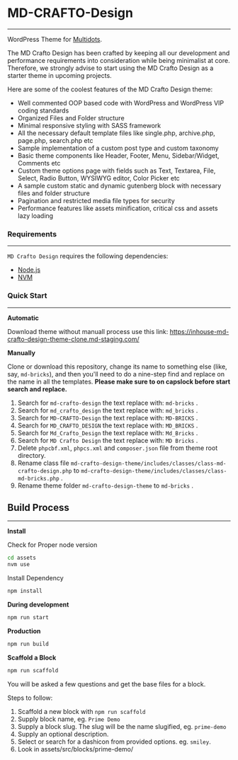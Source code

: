 # MD-CRAFTO-Design

---

WordPress Theme for [Multidots](https://www.multidots.com/).

The MD Crafto Design has been crafted by keeping all our development and performance requirements into consideration while being minimalist at core. Therefore, we strongly advise to start using the MD Crafto Design as a starter theme in upcoming projects.

Here are some of the coolest features of the MD Crafto Design theme:

- Well commented OOP based code with WordPress and WordPress VIP coding standards
- Organized Files and Folder structure
- Minimal responsive styling with SASS framework
- All the necessary default template files like single.php, archive.php, page.php, search.php etc
- Sample implementation of a custom post type and custom taxonomy
- Basic theme components like Header, Footer, Menu, Sidebar/Widget, Comments etc
- Custom theme options page with fields such as Text, Textarea, File, Select, Radio Button, WYSIWYG editor, Color Picker etc
- A sample custom static and dynamic gutenberg block with necessary files and folder structure
- Pagination and restricted media file types for security
- Performance features like assets minification, critical css and assets lazy loading

### Requirements

---

`MD Crafto Design` requires the following dependencies:

- [Node.js](https://nodejs.org/)
- [NVM](https://wptraining.md10x.com/lessons/install-nvm/)

### Quick Start

---

**Automatic**

Download theme without manuall process use this link: https://inhouse-md-crafto-design-theme-clone.md-staging.com/

**Manually**

Clone or download this repository, change its name to something else (like, say, `md-bricks`), and then you'll need to do a nine-step find and replace on the name in all the templates. **Please make sure to on capslock before start search and replace.**

1. Search for `md-crafto-design` the text replace with: `md-bricks` .
2. Search for `md_crafto_design` the text replace with: `md_bricks` .
3. Search for `MD-CRAFTO-Design` the text replace with: `MD-BRICKS` .
4. Search for `MD_CRAFTO_DESIGN` the text replace with: `MD_BRICKS` .
5. Search for `Md_Crafto_Design` the text replace with: `Md_Bricks` .
6. Search for `MD Crafto Design` the text replace with: `MD Bricks` .
7. Delete `phpcbf.xml`, `phpcs.xml` and `composer.json` file from theme root directory.
8. Rename class file `md-crafto-design-theme/includes/classes/class-md-crafto-design.php` to `md-crafto-design-theme/includes/classes/class-md-bricks.php` .
9. Rename theme folder `md-crafto-design-theme` to `md-bricks` .

## Build Process

---

**Install**

Check for Proper node version

```bash
cd assets
nvm use
```

Install Dependency

```bash
npm install
```

**During development**

```bash
npm run start
```

**Production**

```bash
npm run build
```

**Scaffold a Block**

```bash
npm run scaffold
```

You will be asked a few questions and get the base files for a block.

Steps to follow:

1. Scaffold a new block with `npm run scaffold`
2. Supply block name, eg. `Prime Demo`
3. Supply a block slug. The slug will be the name slugified, eg. `prime-demo`
4. Supply an optional description.
5. Select or search for a dashicon from provided options. eg. `smiley`.
6. Look in assets/src/blocks/prime-demo/
